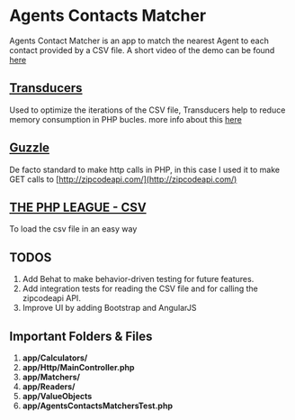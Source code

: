 # Agents Contacts Matcher

Agents Contact Matcher is an app to match the nearest Agent to each contact provided by a CSV file.
A short video of the demo can be found [here](http://recordit.co/GJE6tXWVPX)

##  [Transducers](https://github.com/mtdowling/transducers.php)
Used to optimize the iterations of the CSV file, Transducers help to reduce memory consumption in PHP bucles.
more info about this [here](http://blog.cognitect.com/blog/2014/8/6/transducers-are-coming)

##  [Guzzle](https://github.com/guzzle/guzzle)
De facto standard to make http calls in PHP, in this case I used it to make GET calls to [http://zipcodeapi.com/](http://zipcodeapi.com/)

##  [THE PHP LEAGUE - CSV](https://github.com/thephpleague/csv)
To load the csv file in an easy way

## TODOS
1. Add Behat to make behavior-driven testing for future features.
2. Add integration tests for reading the CSV file and for calling the zipcodeapi API.
3. Improve UI by adding Bootstrap and AngularJS

## Important Folders & Files
1. **app/Calculators/**
2. **app/Http/MainController.php**
3. **app/Matchers/**
4. **app/Readers/**
5. **app/ValueObjects**
6. **app/AgentsContactsMatchersTest.php**